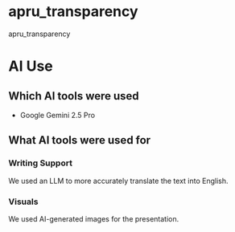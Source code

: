 # apru_transparency
apru_transparency


# AI Use
## Which AI tools were used
- Google Gemini 2.5 Pro
## What AI tools were used for
### Writing Support
We used an LLM to more accurately translate the text into English.
### Visuals
We used AI-generated images for the presentation.
